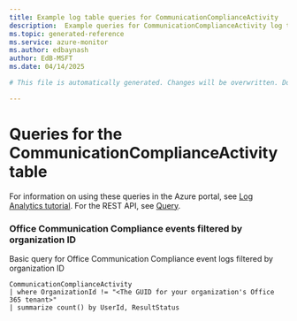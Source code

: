 ```yaml
---
title: Example log table queries for CommunicationComplianceActivity
description:  Example queries for CommunicationComplianceActivity log table
ms.topic: generated-reference
ms.service: azure-monitor
ms.author: edbaynash
author: EdB-MSFT
ms.date: 04/14/2025

# This file is automatically generated. Changes will be overwritten. Do not change this file directly. 

---
```


# Queries for the CommunicationComplianceActivity table

For information on using these queries in the Azure portal, see [Log Analytics tutorial](/azure/azure-monitor/logs/log-analytics-tutorial). For the REST API, see [Query](/azure/azure-monitor/logs/api/overview).


### Office Communication Compliance events filtered by organization ID  


Basic query for Office Communication Compliance event logs filtered by organization ID  

```query
CommunicationComplianceActivity
| where OrganizationId != "<The GUID for your organization's Office 365 tenant>"
| summarize count() by UserId, ResultStatus
```

